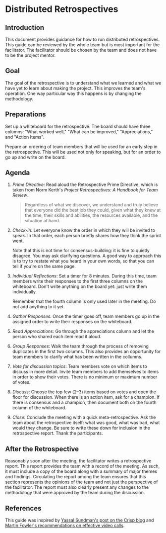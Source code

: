 # Distributed Retrospectives

## Introduction

This document provides guidance for how to run distributed retrospectives.
This guide can be reviewed by the whole team but is most important
for the facilitator. The facilitator should be chosen by the team
and does not have to be the project mentor.

## Goal

The goal of the retrospective is to understand what we learned and what we have
yet to learn about making the project. This improves the team's operation.
One way particular way this happens is by changing the methodology.

## Preparations

Set up a whiteboard for the retrospective. The board should have three columns:
"What worked well," "What can be improved," "Appreciations," and 
"Action Items".

Prepare an ordering of team members that will be used for an early
step in the retrospective. This will be used not only for speaking, but for an order to go up and write on the board.

## Agenda

1. *Prime Directive:* Read aloud the Retrospective Prime Directive, which is
   taken from Norm Kerth's _Project Retrospectives: A Handbook for Team Review_.

    >Regardless of what we discover, we understand and truly believe that
   everyone did the best job they could, given what they knew at the time, their
   skills and abilities, the resources available, and the situation at hand.

1. *Check-in*: Let everyone know the order in which they will be invited to speak.
   In that order, each person briefly shares how they think the sprint went.
   
   Note that this is not time for consensus-building: it is fine to quietly
   disagree. You may ask clarifying questions. A good way to approach this 
   is to try to restate what you heard in your own words, so that you can tell
   if you're on the same page.

1. *Individual Reflections*: Set a timer for 8 minutes. During this time,
   team members write their responses to the first
   three columns on the whiteboard. Don't write anything on the board yet:
   just write them individually. 

   Remember that the fourth column is only used later in the meeting. 
   Do not add anything to it yet.

1. *Gather Responses*: Once the timer goes off, team members go up in the assigned order to write their
   responses on the whiteboard. 

1. *Read Appreciations*: Go through the appreciations column and let the
    person who shared each item read it aloud. 

1. *Group Responses*: Walk the team through the process of removing
    duplicates in the first two columns.
    This also provides an opportunity for team members
    to clarify what has been written in the collumns. 

1. *Vote for discussion topics*: Team members vote on which items
    to discuss in more detail. Invite team members to add themselves
    to items in order to show their votes. There is no minimum or 
    maximum number of votes.

1. *Discuss*: Choose the top few (2&ndash;3) items based on votes and
    open the floor for discussion. 
    When there is an action item, ask for a champion. If there is consensus
    and a champion, then document both on the fourth column of the whiteboard.

1. *Close*: Conclude the meeting with a quick meta-retrospective. Ask
    the team about the retrospective itself: what was good, what was bad,
    what would they change. Be sure to write these down for inclusion
    in the retrospective report. Thank the participants.

## After the Retrospective

Reasonably soon after the meeting, the facilitator writes a retrospective
report. This report provides the team with a record of the meeting. As such, it
must include a copy of the board along with a summary of major themes and
findings. Circulating the report among the team ensures that this section
represents the opinions of the team and not just the perspective of the
facilitator. The report must also clearly present any changes to the methodology
that were approved by the team during the discussion. 

## References

This guide was inspired by [Yassal Sundman's post on the Crisp blog](https://blog.crisp.se/2018/10/19/yassalsundman/remote-or-distributed-retrospectives)
and [Martin Fowler's recommendations on effective video calls](https://martinfowler.com/articles/effective-video-calls.html).